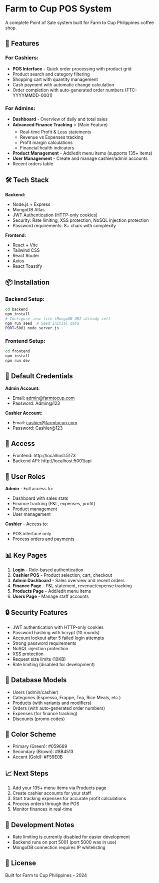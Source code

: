 # Farm to Cup POS System

A complete Point of Sale system built for Farm to Cup Philippines coffee shop.

## 🚀 Features

### For Cashiers:
- **POS Interface** - Quick order processing with product grid
- Product search and category filtering
- Shopping cart with quantity management
- Cash payment with automatic change calculation
- Order completion with auto-generated order numbers (FTC-YYYYMMDD-0001)

### For Admins:
- **Dashboard** - Overview of daily and total sales
- **Advanced Finance Tracking** ⭐ (Main Feature)
  - Real-time Profit & Loss statements
  - Revenue vs Expenses tracking
  - Profit margin calculations
  - Financial health indicators
- **Product Management** - Add/edit menu items (supports 135+ items)
- **User Management** - Create and manage cashier/admin accounts
- Recent orders table

## 🛠️ Tech Stack

**Backend:**
- Node.js + Express
- MongoDB Atlas
- JWT Authentication (HTTP-only cookies)
- Security: Rate limiting, XSS protection, NoSQL injection protection
- Password requirements: 8+ chars with complexity

**Frontend:**
- React + Vite
- Tailwind CSS
- React Router
- Axios
- React Toastify

## 📦 Installation

### Backend Setup:
```bash
cd backend
npm install
# Configure .env file (MongoDB URI already set)
npm run seed  # Seed initial data
PORT=5001 node server.js
```

### Frontend Setup:
```bash
cd frontend
npm install
npm run dev
```

## 🔐 Default Credentials

**Admin Account:**
- Email: admin@farmtocup.com
- Password: Admin@123

**Cashier Account:**
- Email: cashier@farmtocup.com
- Password: Cashier@123

## 📱 Access

- Frontend: http://localhost:5173
- Backend API: http://localhost:5001/api

## 🎯 User Roles

**Admin** - Full access to:
- Dashboard with sales stats
- Finance tracking (P&L, expenses, profit)
- Product management
- User management

**Cashier** - Access to:
- POS interface only
- Process orders and payments

## 📊 Key Pages

1. **Login** - Role-based authentication
2. **Cashier POS** - Product selection, cart, checkout
3. **Admin Dashboard** - Sales overview and recent orders
4. **Finance Page** - P&L statement, revenue/expense tracking
5. **Products Page** - Add/edit menu items
6. **Users Page** - Manage staff accounts

## 🔒 Security Features

- JWT authentication with HTTP-only cookies
- Password hashing with bcrypt (10 rounds)
- Account lockout after 5 failed login attempts
- Strong password requirements
- NoSQL injection protection
- XSS protection
- Request size limits (10KB)
- Rate limiting (disabled for development)

## 📝 Database Models

- Users (admin/cashier)
- Categories (Espresso, Frappe, Tea, Rice Meals, etc.)
- Products (with variants and modifiers)
- Orders (with auto-generated order numbers)
- Expenses (for finance tracking)
- Discounts (promo codes)

## 🎨 Color Scheme

- Primary (Green): #059669
- Secondary (Brown): #8B4513
- Accent (Gold): #F59E0B

## 📈 Next Steps

1. Add your 135+ menu items via Products page
2. Create cashier accounts for your staff
3. Start tracking expenses for accurate profit calculations
4. Process orders through the POS
5. Monitor finances in real-time

## 🐛 Development Notes

- Rate limiting is currently disabled for easier development
- Backend runs on port 5001 (port 5000 was in use)
- MongoDB connection requires IP whitelisting

## 📄 License

Built for Farm to Cup Philippines - 2024
